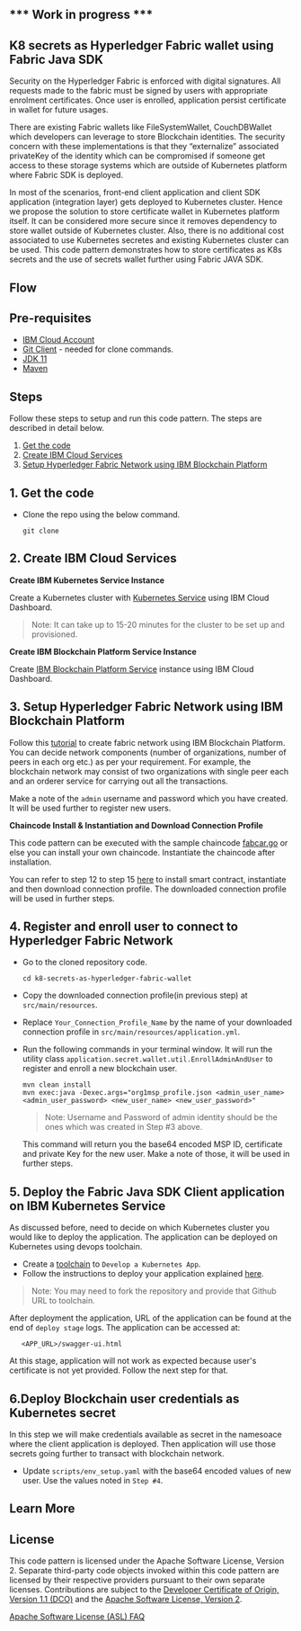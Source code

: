 ## *** Work in progress ***

## K8 secrets as Hyperledger Fabric wallet using Fabric Java SDK

Security on the Hyperledger Fabric is enforced with digital signatures. All requests made to the fabric must be signed by users with appropriate enrolment certificates. Once user is enrolled, application persist certificate in wallet for future usages.

There are existing Fabric wallets like FileSystemWallet, CouchDBWallet which developers can leverage to store Blockchain identities. The security concern with these implementations is that they “externalize” associated privateKey of the identity which can be compromised if someone get access to these storage systems which are outside of Kubernetes platform where Fabric SDK is deployed.

In most of the scenarios, front-end client application and client SDK application (integration layer) gets deployed to Kubernetes cluster. Hence we propose the solution to store certificate wallet in Kubernetes platform itself. It can be considered more secure since it removes dependency to store wallet outside of Kubernetes cluster. Also, there is no additional cost associated to use Kubernetes secretes and existing Kubernetes cluster can be used. This code pattern demonstrates how to store certificates as K8s secrets and the use of secrets wallet further using Fabric JAVA SDK.

## Flow


## Pre-requisites

* [IBM Cloud Account](https://cloud.ibm.com)
* [Git Client](https://git-scm.com/downloads) - needed for clone commands.
* [JDK 11](http://jdk.java.net/archive/)
* [Maven]()

## Steps

Follow these steps to setup and run this code pattern. The steps are described in detail below.
1. [Get the code](#1-get-the-code)
2. [Create IBM Cloud Services](#2-create-ibm-cloud-services)
3. [Setup Hyperledger Fabric Network using IBM Blockchain Platform](#3-setup-hyperledger-fabric-network-using-ibm-blockchain-platform)

## 1. Get the code

- Clone the repo using the below command.
   ```
   git clone 
   ```
   
## 2. Create IBM Cloud Services

**Create IBM Kubernetes Service Instance**

Create a Kubernetes cluster with [Kubernetes Service](https://cloud.ibm.com/kubernetes/catalog/create) using IBM Cloud Dashboard.

  > Note: It can take up to 15-20 minutes for the cluster to be set up and provisioned.  

**Create IBM Blockchain Platform Service Instance**

Create [IBM Blockchain Platform Service](https://cloud.ibm.com/catalog/services/blockchain-platform) instance using IBM Cloud Dashboard.

## 3. Setup Hyperledger Fabric Network using IBM Blockchain Platform

Follow this [tutorial](https://developer.ibm.com/tutorials/quick-start-guide-for-ibm-blockchain-platform/) to create fabric network using IBM Blockchain Platform. You can decide network components (number of organizations, number of peers in each org etc.) as per your requirement. For example, the blockchain network may consist of two organizations with single peer each and an orderer service for carrying out all the transactions.

Make a note of the `admin` username and password which you have created. It will be used further to register new users.

**Chaincode Install & Instantiation and Download Connection Profile**

This code pattern can be executed with the sample chaincode [fabcar.go](https://github.com/hyperledger/fabric-samples/tree/release-1.4/chaincode/fabcar/go) or else you can install your own chaincode. Instantiate the chaincode after installation.

You can refer to step 12 to step 15 [here](https://developer.ibm.com/tutorials/quick-start-guide-for-ibm-blockchain-platform/) to install smart contract, instantiate and then download connection profile. The downloaded connection profile will be used in further steps.

## 4. Register and enroll user to connect to Hyperledger Fabric Network

- Go to the cloned repository code.
   ```
   cd k8-secrets-as-hyperledger-fabric-wallet
   ```
   
- Copy the downloaded connection profile(in previous step) at `src/main/resources`.

- Replace `Your_Connection_Profile_Name` by the name of your downloaded connection profile in `src/main/resources/application.yml`.

- Run the following commands in your terminal window. It will run the utility class `application.secret.wallet.util.EnrollAdminAndUser` to register and enroll a new blockchain user.

   ```
   mvn clean install
   mvn exec:java -Dexec.args="org1msp_profile.json <admin_user_name> <admin_user_password> <new_user_name> <new_user_password>"
   ```
   > Note: Username and Password of admin identity should be the ones which was created in Step #3 above.
   
   This command will return you the base64 encoded MSP ID, certificate and private Key for the new user. Make a note of those, it will be used in further steps.
   
## 5. Deploy the Fabric Java SDK Client application on IBM Kubernetes Service

As discussed before, need to decide on which Kubernetes cluster you would like to deploy the application. The application can be deployed on Kubernetes using devops toolchain.

* Create a [toolchain](https://cloud.ibm.com/devops/create) to `Develop a Kubernetes App`.
* Follow the instructions to deploy your application explained [here](https://www.ibm.com/cloud/architecture/tutorials/use-develop-kubernetes-app-toolchain?task=1).

> Note: You may need to fork the repository and provide that Github URL to toolchain.

After deployment the application, URL of the application can be found at the end of `deploy stage` logs. The application can be accessed at:

```
   <APP_URL>/swagger-ui.html
```

At this stage, application will not work as expected because user's certificate is not yet provided. Follow the next step for that.

## 6.Deploy Blockchain user credentials as Kubernetes secret

In this step we will make credentials available as secret in the namesoace where the client application is deployed. Then application will use those secrets going further to transact with blockchain network.

- Update `scripts/env_setup.yaml` with the base64 encoded values of new user. Use the values noted in `Step #4`.







## Learn More


## License

This code pattern is licensed under the Apache Software License, Version 2. Separate third-party code objects invoked within this code pattern are licensed by their respective providers pursuant to their own separate licenses. Contributions are subject to the [Developer Certificate of Origin, Version 1.1 (DCO)](https://developercertificate.org/) and the [Apache Software License, Version 2](https://www.apache.org/licenses/LICENSE-2.0.txt).

[Apache Software License (ASL) FAQ](https://www.apache.org/foundation/license-faq.html#WhatDoesItMEAN)
